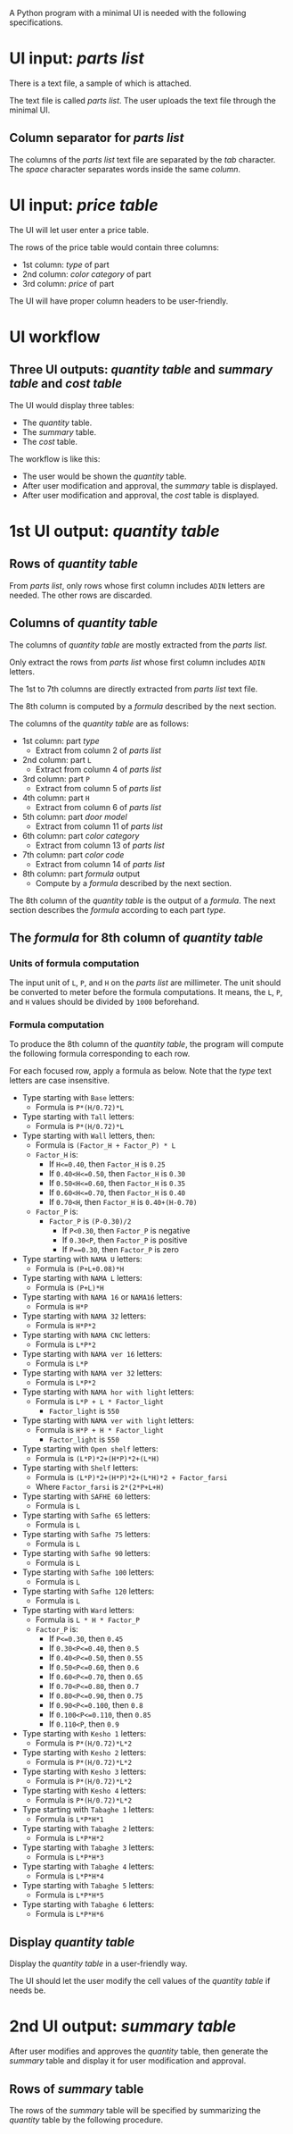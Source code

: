 A Python program with a minimal UI is needed with the following specifications.

# UI input: _parts list_

There is a text file, a sample of which is attached.

The text file is called _parts list_. The user uploads the text file through the minimal UI.

## Column separator for _parts list_

The columns of the _parts list_ text file are separated by the _tab_ character. The _space_ character separates words inside the same _column_.

# UI input: _price table_

The UI will let user enter a price table.

The rows of the price table would contain three columns:

* 1st column: _type_ of part
* 2nd column: _color category_ of part
* 3rd column: _price_ of part

The UI will have proper column headers to be user-friendly.

# UI workflow

## Three UI outputs: _quantity table_ and _summary table_ and _cost table_

The UI would display three tables:

* The _quantity_ table.
* The _summary_ table.
* The _cost_ table.

The workflow is like this:

* The user would be shown the _quantity_ table.
* After user modification and approval, the _summary_ table is displayed.
* After user modification and approval, the _cost_ table is displayed.

# 1st UI output: _quantity table_

## Rows of _quantity table_

From _parts list_, only rows whose first column includes `ADIN` letters are needed. The other rows are discarded.

## Columns of _quantity table_

The columns of _quantity table_ are mostly extracted from the _parts list_.

Only extract the rows from _parts list_ whose first column includes `ADIN` letters.

The 1st to 7th columns are directly extracted from _parts list_ text file.

The 8th column is computed by a _formula_ described by the next section.

The columns of the _quantity table_ are as follows:

* 1st column: part _type_
   * Extract from column 2 of _parts list_
* 2nd column: part `L`
   * Extract from column 4 of _parts list_
* 3rd column: part `P`
   * Extract from column 5 of _parts list_
* 4th column: part `H`
   * Extract from column 6 of _parts list_
* 5th column: part _door model_
   * Extract from column 11 of _parts list_
* 6th column: part _color category_
   * Extract from column 13 of _parts list_
* 7th column: part _color code_
   * Extract from column 14 of _parts list_
* 8th column: part _formula_ output
   * Compute by a _formula_ described by the next section.

The 8th column of the _quantity table_ is the output of a _formula_. The next section describes the _formula_ according to each part _type_.

## The _formula_ for 8th column of _quantity table_

### Units of formula computation

The input unit of `L`, `P`, and `H` on the _parts list_ are millimeter. The unit should be converted to meter before the formula computations. It means, the `L`, `P`, and `H` values should be divided by `1000` beforehand.

### Formula computation

To produce the 8th column of the _quantity table_, the program will compute the following formula corresponding to each row.

For each focused row, apply a formula as below. Note that the _type_ text letters are case insensitive.

* Type starting with `Base` letters:
   * Formula is `P*(H/0.72)*L`
* Type starting with `Tall` letters:
   * Formula is `P*(H/0.72)*L`
* Type starting with `Wall` letters, then:
   * Formula is `(Factor_H + Factor_P) * L`
   * `Factor_H` is:
       * If `H<=0.40`, then `Factor_H` is `0.25`
       * If `0.40<H<=0.50`, then `Factor_H` is `0.30`
       * If `0.50<H<=0.60`, then `Factor_H` is `0.35`
       * If `0.60<H<=0.70`, then `Factor_H` is `0.40`
       * If `0.70<H`, then `Factor_H` is `0.40+(H-0.70)`
   * `Factor_P` is:
       * `Factor_P` is `(P-0.30)/2`
           * If `P<0.30`, then `Factor_P` is negative
           * If `0.30<P`, then `Factor_P` is positive
           * If `P==0.30`, then `Factor_P` is zero
* Type starting with `NAMA U` letters:
   * Formula is `(P+L+0.08)*H`
* Type starting with `NAMA L` letters:
   * Formula is `(P+L)*H`
* Type starting with `NAMA 16` or `NAMA16` letters:
   * Formula is `H*P`
* Type starting with `NAMA 32` letters:
   * Formula is `H*P*2`
* Type starting with `NAMA CNC` letters:
   * Formula is `L*P*2`
* Type starting with `NAMA ver 16` letters:
   * Formula is `L*P`
* Type starting with `NAMA ver 32` letters:
   * Formula is `L*P*2`
* Type starting with `NAMA hor with light` letters:
   * Formula is `L*P + L * Factor_light`
       * `Factor_light` is `550`
* Type starting with `NAMA ver with light` letters:
   * Formula is `H*P + H * Factor_light`
       * `Factor_light` is `550`
* Type starting with `Open shelf` letters:
   * Formula is `(L*P)*2+(H*P)*2+(L*H)`
* Type starting with `Shelf` letters:
   * Formula is `(L*P)*2+(H*P)*2+(L*H)*2 + Factor_farsi`
   * Where `Factor_farsi` is `2*(2*P+L+H)`
* Type starting with `SAFHE 60` letters:
   * Formula is `L`
* Type starting with `Safhe 65` letters:
   * Formula is `L`
* Type starting with `Safhe 75` letters:
   * Formula is `L`
* Type starting with `Safhe 90` letters:
   * Formula is `L`
* Type starting with `Safhe 100` letters:
   * Formula is `L`
* Type starting with `Safhe 120` letters:
   * Formula is `L`
* Type starting with `Ward` letters:
   * Formula is `L * H * Factor_P`
   * `Factor_P` is:
      * If `P<=0.30`, then `0.45`
      * If `0.30<P<=0.40`, then `0.5`
      * If `0.40<P<=0.50`, then `0.55`
      * If `0.50<P<=0.60`, then `0.6`
      * If `0.60<P<=0.70`, then `0.65`
      * If `0.70<P<=0.80`, then `0.7`
      * If `0.80<P<=0.90`, then `0.75`
      * If `0.90<P<=0.100`, then `0.8`
      * If `0.100<P<=0.110`, then `0.85`
      * If `0.110<P`, then `0.9`
* Type starting with `Kesho 1` letters:
   * Formula is `P*(H/0.72)*L*2`
* Type starting with `Kesho 2` letters:
   * Formula is `P*(H/0.72)*L*2`
* Type starting with `Kesho 3` letters:
   * Formula is `P*(H/0.72)*L*2`
* Type starting with `Kesho 4` letters:
   * Formula is `P*(H/0.72)*L*2`
* Type starting with `Tabaghe 1` letters:
   * Formula is `L*P*H*1`
* Type starting with `Tabaghe 2` letters:
   * Formula is `L*P*H*2`
* Type starting with `Tabaghe 3` letters:
   * Formula is `L*P*H*3`
* Type starting with `Tabaghe 4` letters:
   * Formula is `L*P*H*4`
* Type starting with `Tabaghe 5` letters:
   * Formula is `L*P*H*5`
* Type starting with `Tabaghe 6` letters:
   * Formula is `L*P*H*6`

## Display _quantity table_

Display the _quantity table_ in a user-friendly way.

The UI should let the user modify the cell values of the  _quantity table_ if needs be.

# 2nd UI output: _summary table_

After user modifies and approves the _quantity_ table, then generate the _summary_ table and display it for user modification and approval.

## Rows of _summary_ table

The rows of the _summary_ table will be specified by summarizing the _quantity_ table by the following procedure.

